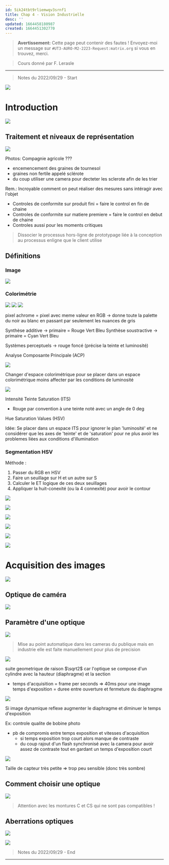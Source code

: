 ```yaml
---
id: 5ik24tbt9rliemwqv3srnf1
title: Chap 4 - Vision Industrielle
desc: ''
updated: 1664458180987
created: 1664451302770
---
```


> **Avertissement:** Cette page peut contenir des fautes ! Envoyez-moi un message sur `#UT3-AURO-M2-2223-Request:matrix.org` si vous en trouvez, merci.

> Cours donné par F. Lerasle

---

> Notes du 2022/09/29 - Start





![](/assets/images/VIRCRV.CM.Vision-01.png)

# Introduction

![](/assets/images/VIRCRV.CM.Vision-02.png)


## Traitement et niveaux de représentation

<!--![](/assets/images/VIRCRV.CM.Vision-03.png)-->
![](/assets/images/VIRCRV.CM.Vision-03-notesprof.png)

Photos: Compagnie agricole ??? 
- encemencement des graines de tournesol
- graines non fertile appelé sclérote
- du coup utiliser une camera pour decteter les sclerote afin de les trier

Rem.: Incroyable comment on peut réaliser des mesures sans intéragir avec l'objet

- Controles de conformite sur produit fini = faire le control en fin de chaine
- Controles de conformite sur matiere premiere = faire le control en debut de chaine
- Controles aussi pour les moments critiques

> Dissocier le processus hors-ligne de prototypage liée à la conception au processus enligne que le client utilise

## Définitions

### Image

<!--![](/assets/images/VIRCRV.CM.Vision-04.png)-->
![](/assets/images/VIRCRV.CM.Vision-04-notesprof.png)


### Colorimétrie

<!--![](/assets/images/VIRCRV.CM.Vision-05.png)-->
![](/assets/images/VIRCRV.CM.Vision-05-notesprof.png)
![](/assets/images/VIRCRV.CM.Vision-06.png)
![](/assets/images/VIRCRV.CM.Vision-07-notesprof.png)
<!--![](/assets/images/VIRCRV.CM.Vision-07.png)-->

pixel achrome = pixel avec meme valeur en RGB -> donne toute la palette du noir au blanc en passant par seulement les nuances de gris

Synthèse additive -> primaire = Rouge Vert Bleu
Synthèse soustractive -> primaire = Cyan Vert Bleu

Systèmes perceptuels -> rouge foncé (précise la teinte et luminosité)

Analyse Composante Principale (ACP)

![](/assets/images/VIRCRV.CM.Vision-08-notesprof.png)
<!--![](/assets/images/VIRCRV.CM.Vision-08.png)-->

Changer d'espace colorimétrique pour se placer dans un espace colorimétrique moins affecter par les conditions de luminosité

![](/assets/images/VIRCRV.CM.Vision-09-notesprof.png)
<!--![](/assets/images/VIRCRV.CM.Vision-09.png)-->

Intensité Teinte Saturation (ITS)
- Rouge par convention à une teinte noté avec un angle de 0 deg

Hue Saturation Values (HSV)

Idée: Se placer dans un espace ITS pour ignorer le plan 'luminosité' et ne considérer que les axes de 'teinte' et de 'saturation' pour ne plus avoir les problemes liées aux conditions d'illumination

### Segmentation HSV

Méthode :
1. Passer du RGB en HSV
2. Faire un seuillage sur H et un autre sur S
3. Calculer le ET logique de ces deux seuillages
4. Appliquer la huit-conexité (ou la 4 connexité) pour avoir le contour

![](/assets/images/VIRCRV.CM.Vision-10.png)

![](/assets/images/VIRCRV.CM.Vision-11-notesprof.png)
<!--![](/assets/images/VIRCRV.CM.Vision-11.png)-->
![](/assets/images/VIRCRV.CM.Vision-12-notesprof.png)
<!--![](/assets/images/VIRCRV.CM.Vision-12.png)-->
![](/assets/images/VIRCRV.CM.Vision-13-notesprof.png)
<!--![](/assets/images/VIRCRV.CM.Vision-13.png)-->
![](/assets/images/VIRCRV.CM.Vision-14.png)

![](/assets/images/VIRCRV.CM.Vision-15.png)

# Acquisition des images

![](/assets/images/VIRCRV.CM.Vision-16-notesprof.png)
<!--![](/assets/images/VIRCRV.CM.Vision-16.png)-->

## Optique de caméra

![](/assets/images/VIRCRV.CM.Vision-17.png)

## Paramètre d'une optique

![](/assets/images/VIRCRV.CM.Vision-18-notesprof.png)
<!--![](/assets/images/VIRCRV.CM.Vision-18.png)-->

> Mise au point automatique dans les cameras du publique mais en industrie elle est faite manuellement pour plus de precision

![](/assets/images/VIRCRV.CM.Vision-19-notesprof.png)
<!--![](/assets/images/VIRCRV.CM.Vision-19.png)-->
suite geometrique de raison $\sqrt2$ car l'optique se compose d'un cylindre avec la hauteur (diaphragme) et la section

- temps d'acquisition = frame per seconds => 40ms pour une image
temps d'exposition = duree entre ouverture et fermeture du diaphragme


![](/assets/images/VIRCRV.CM.Vision-20.png)

Si image dynamique reflexe augmenter le diaphragme et diminuer le temps d'exposition

Ex: controle qualite de bobine photo
- pb de compromis entre temps exposition et vitesses d'acquisition 
    - si temps exposition trop court alors manque de contraste
    - du coup rajout d'un flash synchronisé avec la camera pour avoir assez de contraste tout en gardant un temps d'exposition court

![](/assets/images/VIRCRV.CM.Vision-21-notesprof.png)
<!--![](/assets/images/VIRCRV.CM.Vision-21.png)-->

Taille de capteur très petite => trop peu sensible (donc très sombre)

## Comment choisir une optique

![](/assets/images/VIRCRV.CM.Vision-22.png)

> Attention avec les montures C et CS qui ne sont pas compatibles !

## Aberrations optiques

![](/assets/images/VIRCRV.CM.Vision-23-notesprof.png)
<!--![](/assets/images/VIRCRV.CM.Vision-23.png)-->

![](/assets/images/VIRCRV.CM.Vision-24-notesprof.png)
<!--![](/assets/images/VIRCRV.CM.Vision-24.png)-->




> Notes du 2022/09/29 - End

---

<!--
> Notes du 2022/09/??? - Start





VIRCRV.CM.Vision--notesprof


# Capteurs vidéo
![](/assets/images/VIRCRV.CM.Vision-25.png)
![](/assets/images/VIRCRV.CM.Vision-26.png)
![](/assets/images/VIRCRV.CM.Vision-27.png)
![](/assets/images/VIRCRV.CM.Vision-28.png)
![](/assets/images/VIRCRV.CM.Vision-29.png)
![](/assets/images/VIRCRV.CM.Vision-30.png)
![](/assets/images/VIRCRV.CM.Vision-31.png)
![](/assets/images/VIRCRV.CM.Vision-32.png)
![](/assets/images/VIRCRV.CM.Vision-33.png)
![](/assets/images/VIRCRV.CM.Vision-34.png)
![](/assets/images/VIRCRV.CM.Vision-35.png)
![](/assets/images/VIRCRV.CM.Vision-36.png)
![](/assets/images/VIRCRV.CM.Vision-37.png)
![](/assets/images/VIRCRV.CM.Vision-38.png)
![](/assets/images/VIRCRV.CM.Vision-39.png)
![](/assets/images/VIRCRV.CM.Vision-40.png)
![](/assets/images/VIRCRV.CM.Vision-41.png)
![](/assets/images/VIRCRV.CM.Vision-42.png)
![](/assets/images/VIRCRV.CM.Vision-43.png)
![](/assets/images/VIRCRV.CM.Vision-44.png)
![](/assets/images/VIRCRV.CM.Vision-45.png)
![](/assets/images/VIRCRV.CM.Vision-46.png)
![](/assets/images/VIRCRV.CM.Vision-47.png)
![](/assets/images/VIRCRV.CM.Vision-48.png)
![](/assets/images/VIRCRV.CM.Vision-49.png)
![](/assets/images/VIRCRV.CM.Vision-50.png)
![](/assets/images/VIRCRV.CM.Vision-51.png)
![](/assets/images/VIRCRV.CM.Vision-52.png)
![](/assets/images/VIRCRV.CM.Vision-53.png)
![](/assets/images/VIRCRV.CM.Vision-54.png)
![](/assets/images/VIRCRV.CM.Vision-55.png)
![](/assets/images/VIRCRV.CM.Vision-56.png)
![](/assets/images/VIRCRV.CM.Vision-57.png)
![](/assets/images/VIRCRV.CM.Vision-58.png)
![](/assets/images/VIRCRV.CM.Vision-59.png)
![](/assets/images/VIRCRV.CM.Vision-60.png)
![](/assets/images/VIRCRV.CM.Vision-61.png)
![](/assets/images/VIRCRV.CM.Vision-62.png)
![](/assets/images/VIRCRV.CM.Vision-63.png)
![](/assets/images/VIRCRV.CM.Vision-64.png)
![](/assets/images/VIRCRV.CM.Vision-65.png)
![](/assets/images/VIRCRV.CM.Vision-66.png)
![](/assets/images/VIRCRV.CM.Vision-67.png)
![](/assets/images/VIRCRV.CM.Vision-68.png)
![](/assets/images/VIRCRV.CM.Vision-69.png)
![](/assets/images/VIRCRV.CM.Vision-70.png)
![](/assets/images/VIRCRV.CM.Vision-71.png)
![](/assets/images/VIRCRV.CM.Vision-72.png)
![](/assets/images/VIRCRV.CM.Vision-73.png)
![](/assets/images/VIRCRV.CM.Vision-74.png)
![](/assets/images/VIRCRV.CM.Vision-75.png)
![](/assets/images/VIRCRV.CM.Vision-76.png)

-->